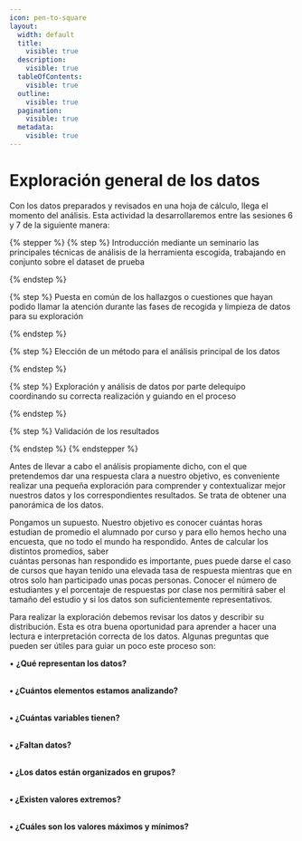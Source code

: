 ```yaml
---
icon: pen-to-square
layout:
  width: default
  title:
    visible: true
  description:
    visible: true
  tableOfContents:
    visible: true
  outline:
    visible: true
  pagination:
    visible: true
  metadata:
    visible: true
---
```


# Exploración general de los datos

Con los datos preparados y revisados en una hoja de cálculo, llega el momento del análisis. Esta actividad la desarrollaremos entre las sesiones 6 y 7 de la siguiente manera:



{% stepper %}
{% step %}
Introducción mediante un seminario las principales técnicas de análisis de la herramienta escogida, trabajando en conjunto sobre el dataset de prueba


{% endstep %}

{% step %}
Puesta en común de los hallazgos o cuestiones que hayan podido llamar la atención durante las fases de recogida y limpieza de datos\
para su exploración


{% endstep %}

{% step %}
Elección de un método para el análisis principal de los datos


{% endstep %}

{% step %}
Exploración y análisis de datos por parte delequipo coordinando su correcta realización y guiando en el proceso


{% endstep %}

{% step %}
Validación de los resultados


{% endstep %}
{% endstepper %}

Antes de llevar a cabo el análisis propiamente dicho, con el que pretendemos dar una respuesta clara a nuestro objetivo, es conveniente realizar una pequeña exploración para comprender y contextualizar mejor nuestros datos y los correspondientes resultados. Se trata de obtener una panorámica de los datos.

Pongamos un supuesto. Nuestro objetivo es conocer cuántas horas estudian de promedio el alumnado por curso y para ello hemos hecho una encuesta, que no todo el mundo ha respondido. Antes de calcular los distintos promedios, saber\
cuántas personas han respondido es importante, pues puede darse el caso de cursos que hayan tenido una elevada tasa de respuesta mientras que en otros solo han participado unas pocas personas. Conocer el número de estudiantes y el porcentaje de respuestas por clase nos permitirá saber el tamaño del estudio y si los datos son suficientemente representativos.

Para realizar la exploración debemos revisar los datos y describir su distribución. Esta es otra buena oportunidad para aprender a hacer una lectura e interpretación correcta de los datos. Algunas preguntas que pueden ser útiles para guiar un poco este proceso son:

• **¿Qué representan los datos?**

\
**• ¿Cuántos elementos estamos analizando?**

\
**• ¿Cuántas variables tienen?**

\
**• ¿Faltan datos?**

\
**• ¿Los datos están organizados en grupos?**

\
**• ¿Existen valores extremos?**

\
**• ¿Cuáles son los valores máximos y mínimos?**
